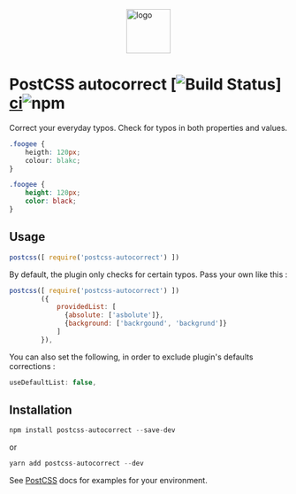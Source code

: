 <img src="http://i.imgur.com/cAgUS7w.png" alt="logo" style='margin:0 auto;width:80px;vertical-align:top;display:block' />

# PostCSS autocorrect [![Build Status][ci-img]] [ci]![npm](https://img.shields.io/npm/dt/postcss-autocorrect.svg)

Correct your everyday typos. Check for typos in both properties and values.

[PostCSS]:   https://github.com/postcss/postcss
[ci-img]:    https://travis-ci.org/DimitrisNL/postcss-autocorrect.svg
[ci]:        https://travis-ci.org/DimitrisNL/postcss-autocorrect

```css
.foogee {
    heigth: 120px;
    colour: blakc;
}
```

```css
.foogee {
    height: 120px;
    color: black;
}
```

## Usage

```js
postcss([ require('postcss-autocorrect') ])
```

By default, the plugin only checks for certain typos. Pass your own like this :

```js
postcss([ require('postcss-autocorrect') ])
        ({
            providedList: [
              {absolute: ['asbolute']},
              {background: ['backrgound', 'backgrund']}
            ]
        }),
```
You can also set the following, in order to exclude plugin's defaults corrections :

```js
useDefaultList: false,
```


## Installation

```js
npm install postcss-autocorrect --save-dev
```
or
```js
yarn add postcss-autocorrect --dev
```

See [PostCSS] docs for examples for your environment.
